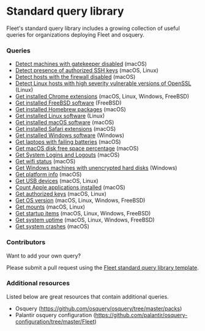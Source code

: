 # Standard query library

Fleet's standard query library includes a growing collection of useful queries for organizations deploying Fleet and osquery.

### Queries

- [Detect machines with gatekeeper disabled](./detect-machines-with-gatekeeper-disabled.md) (macOS)
- [Detect presence of authorized SSH keys](./detect-presence-of-authorized-ssh-keys.md) (macOS, Linux)
- [Detect hosts with the firewall disabled](./detect-hosts-with-the-firewall-disabled.md) (macOS)
- [Detect Linux hosts with high severity vulnerable versions of OpenSSL](./detect-hosts-with-high-severity-vulnerable-versions-of-openssl.md) (Linux)
- [Get installed Chrome extensions](./get-installed-chrome-extensions.md) (macOS, Linux, Windows, FreeBSD)
- [Get installed FreeBSD software](./get-installed-freebsd-software.md) (FreeBSD)
- [Get installed Homebrew packages](./get-installed-homebrew-packages.md) (macOS)
- [Get installed Linux software](./get-installed-linux-software.md) (Linux)
- [Get installed macOS software](./get-installed-macos-software.md) (macOS)
- [Get installed Safari extensions](./get-installed-safari-extensions.md) (macOS)
- [Get installed Windows software](./get-installed-windows-software.md) (Windows)
- [Get laptops with failing batteries](./get-laptops-with-failing-batteries.md) (macOS)
- [Get macOS disk free space percentage](./get-macos-disk-free-space-percentage.md) (macOS)
- [Get System Logins and Logouts](./get-system-logins-and-logouts.md) (macOS)
- [Get wifi status](./get-wifi-status.md) (macOS)
- [Get Windows machines with unencrypted hard disks](./get-windows-machines-with-unencrypted-hard-disks.md) (Windows)
- [Get platform info](./get-platform-info.md) (macOS)
- [Get USB devices](./get-usb-devices.md) (macOS, Linux)
- [Count Apple applications installed](./count-apple-applications-installed.md) (macOS)
- [Get authorized keys](./get-authorized-keys.md) (macOS, Linux)
- [Get OS version](./get-os-version.md) (macOS, Linux, Windows, FreeBSD)
- [Get mounts](./get-mounts.md) (macOS, Linux)
- [Get startup items](./get-startup-items.md) (macOS, Linux, Windows, FreeBSD)
- [Get system uptime](./get-system-uptime.md) (macOS, Linux, Windows, FreeBSD)
- [Get system crashes](./get-system-crashes.md) (macOS)

### Contributors

Want to add your own query? 

Please submit a pull request using the [Fleet standard query library template](./standard-query-library-template.md).

### Additional resources

Listed below are great resources that contain additional queries.

- Osquery (https://github.com/osquery/osquery/tree/master/packs)
- Palantir osquery configuration (https://github.com/palantir/osquery-configuration/tree/master/Fleet)